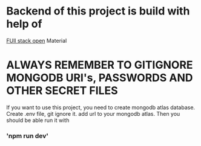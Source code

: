 # Backend of this project is build with help of
[FUll stack open](https://fullstackopen.com/en/) Material

# ALWAYS REMEMBER TO GITIGNORE MONGODB URI's, PASSWORDS AND OTHER SECRET FILES

If you want to use this project, you need to create mongodb atlas database. Create .env file, git ignore it. add url to your mongodb atlas. Then you should be able run it with

### 'npm run dev'